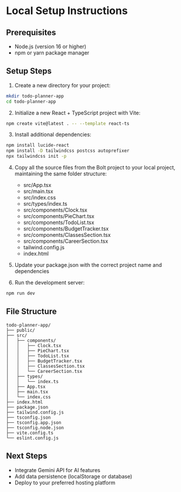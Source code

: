 # Local Setup Instructions

## Prerequisites
- Node.js (version 16 or higher)
- npm or yarn package manager

## Setup Steps

1. Create a new directory for your project:
```bash
mkdir todo-planner-app
cd todo-planner-app
```

2. Initialize a new React + TypeScript project with Vite:
```bash
npm create vite@latest . -- --template react-ts
```

3. Install additional dependencies:
```bash
npm install lucide-react
npm install -D tailwindcss postcss autoprefixer
npx tailwindcss init -p
```

4. Copy all the source files from the Bolt project to your local project, maintaining the same folder structure:
   - src/App.tsx
   - src/main.tsx
   - src/index.css
   - src/types/index.ts
   - src/components/Clock.tsx
   - src/components/PieChart.tsx
   - src/components/TodoList.tsx
   - src/components/BudgetTracker.tsx
   - src/components/ClassesSection.tsx
   - src/components/CareerSection.tsx
   - tailwind.config.js
   - index.html

5. Update your package.json with the correct project name and dependencies

6. Run the development server:
```bash
npm run dev
```

## File Structure
```
todo-planner-app/
├── public/
├── src/
│   ├── components/
│   │   ├── Clock.tsx
│   │   ├── PieChart.tsx
│   │   ├── TodoList.tsx
│   │   ├── BudgetTracker.tsx
│   │   ├── ClassesSection.tsx
│   │   └── CareerSection.tsx
│   ├── types/
│   │   └── index.ts
│   ├── App.tsx
│   ├── main.tsx
│   └── index.css
├── index.html
├── package.json
├── tailwind.config.js
├── tsconfig.json
├── tsconfig.app.json
├── tsconfig.node.json
├── vite.config.ts
└── eslint.config.js
```

## Next Steps
- Integrate Gemini API for AI features
- Add data persistence (localStorage or database)
- Deploy to your preferred hosting platform